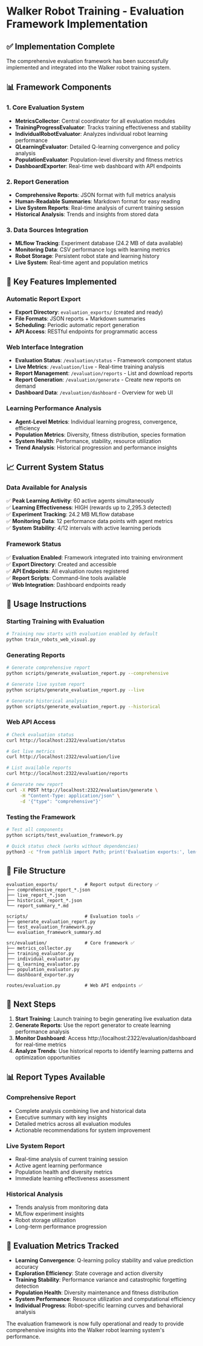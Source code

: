 # Walker Robot Training - Evaluation Framework Implementation

## ✅ Implementation Complete

The comprehensive evaluation framework has been successfully implemented and integrated into the Walker robot training system.

## 📊 Framework Components

### 1. Core Evaluation System
- **MetricsCollector**: Central coordinator for all evaluation modules
- **TrainingProgressEvaluator**: Tracks training effectiveness and stability  
- **IndividualRobotEvaluator**: Analyzes individual robot learning performance
- **QLearningEvaluator**: Detailed Q-learning convergence and policy analysis
- **PopulationEvaluator**: Population-level diversity and fitness metrics
- **DashboardExporter**: Real-time web dashboard with API endpoints

### 2. Report Generation
- **Comprehensive Reports**: JSON format with full metrics analysis
- **Human-Readable Summaries**: Markdown format for easy reading
- **Live System Reports**: Real-time analysis of current training session
- **Historical Analysis**: Trends and insights from stored data

### 3. Data Sources Integration
- **MLflow Tracking**: Experiment database (24.2 MB of data available)
- **Monitoring Data**: CSV performance logs with learning metrics
- **Robot Storage**: Persistent robot state and learning history
- **Live System**: Real-time agent and population metrics

## 🔧 Key Features Implemented

### Automatic Report Export
- **Export Directory**: `evaluation_exports/` (created and ready)
- **File Formats**: JSON reports + Markdown summaries
- **Scheduling**: Periodic automatic report generation
- **API Access**: RESTful endpoints for programmatic access

### Web Interface Integration
- **Evaluation Status**: `/evaluation/status` - Framework component status
- **Live Metrics**: `/evaluation/live` - Real-time training analysis
- **Report Management**: `/evaluation/reports` - List and download reports
- **Report Generation**: `/evaluation/generate` - Create new reports on demand
- **Dashboard Data**: `/evaluation/dashboard` - Overview for web UI

### Learning Performance Analysis
- **Agent-Level Metrics**: Individual learning progress, convergence, efficiency
- **Population Metrics**: Diversity, fitness distribution, species formation
- **System Health**: Performance, stability, resource utilization
- **Trend Analysis**: Historical progression and performance insights

## 📈 Current System Status

### Data Available for Analysis
✅ **Peak Learning Activity**: 60 active agents simultaneously  
✅ **Learning Effectiveness**: HIGH (rewards up to 2,295.3 detected)  
✅ **Experiment Tracking**: 24.2 MB MLflow database  
✅ **Monitoring Data**: 12 performance data points with agent metrics  
✅ **System Stability**: 4/12 intervals with active learning periods  

### Framework Status
✅ **Evaluation Enabled**: Framework integrated into training environment  
✅ **Export Directory**: Created and accessible  
✅ **API Endpoints**: All evaluation routes registered  
✅ **Report Scripts**: Command-line tools available  
✅ **Web Integration**: Dashboard endpoints ready  

## 🚀 Usage Instructions

### Starting Training with Evaluation
```bash
# Training now starts with evaluation enabled by default
python train_robots_web_visual.py
```

### Generating Reports
```bash
# Generate comprehensive report
python scripts/generate_evaluation_report.py --comprehensive

# Generate live system report
python scripts/generate_evaluation_report.py --live

# Generate historical analysis
python scripts/generate_evaluation_report.py --historical
```

### Web API Access
```bash
# Check evaluation status
curl http://localhost:2322/evaluation/status

# Get live metrics
curl http://localhost:2322/evaluation/live

# List available reports
curl http://localhost:2322/evaluation/reports

# Generate new report
curl -X POST http://localhost:2322/evaluation/generate \
     -H "Content-Type: application/json" \
     -d '{"type": "comprehensive"}'
```

### Testing the Framework
```bash
# Test all components
python scripts/test_evaluation_framework.py

# Quick status check (works without dependencies)
python3 -c "from pathlib import Path; print('Evaluation exports:', len(list(Path('evaluation_exports').glob('*'))) if Path('evaluation_exports').exists() else 'Directory ready')"
```

## 📁 File Structure

```
evaluation_exports/          # Report output directory ✅
├── comprehensive_report_*.json
├── live_report_*.json  
├── historical_report_*.json
└── report_summary_*.md

scripts/                     # Evaluation tools ✅
├── generate_evaluation_report.py
├── test_evaluation_framework.py
└── evaluation_framework_summary.md

src/evaluation/              # Core framework ✅
├── metrics_collector.py
├── training_evaluator.py
├── individual_evaluator.py
├── q_learning_evaluator.py
├── population_evaluator.py
└── dashboard_exporter.py

routes/evaluation.py         # Web API endpoints ✅
```

## 🎯 Next Steps

1. **Start Training**: Launch training to begin generating live evaluation data
2. **Generate Reports**: Use the report generator to create learning performance analysis
3. **Monitor Dashboard**: Access http://localhost:2322/evaluation/dashboard for real-time metrics
4. **Analyze Trends**: Use historical reports to identify learning patterns and optimization opportunities

## 📊 Report Types Available

### Comprehensive Report
- Complete analysis combining live and historical data
- Executive summary with key insights
- Detailed metrics across all evaluation modules
- Actionable recommendations for system improvement

### Live System Report  
- Real-time analysis of current training session
- Active agent learning performance
- Population health and diversity metrics
- Immediate learning effectiveness assessment

### Historical Analysis
- Trends analysis from monitoring data
- MLflow experiment insights
- Robot storage utilization
- Long-term performance progression

## 🔬 Evaluation Metrics Tracked

- **Learning Convergence**: Q-learning policy stability and value prediction accuracy
- **Exploration Efficiency**: State coverage and action diversity
- **Training Stability**: Performance variance and catastrophic forgetting detection
- **Population Health**: Diversity maintenance and fitness distribution
- **System Performance**: Resource utilization and computational efficiency
- **Individual Progress**: Robot-specific learning curves and behavioral analysis

The evaluation framework is now fully operational and ready to provide comprehensive insights into the Walker robot learning system's performance. 